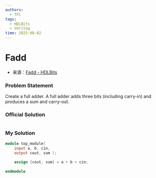 ```yaml
---
authors:
  - TFC
tags:
  - HDLBits
  - Verilog
time: 2025-08-02
---
```


# Fadd
- 来源：[Fadd - HDLBits](https://hdlbits.01xz.net/wiki/Fadd)

### Problem Statement
Create a full adder. A full adder adds three bits (including carry-in) and produces a sum and carry-out.

### Official Solution

```Verilog

```

### My Solution

```Verilog
module top_module( 
    input a, b, cin,
    output cout, sum );
	
    assign {cout, sum} = a + b + cin;
    
endmodule
```